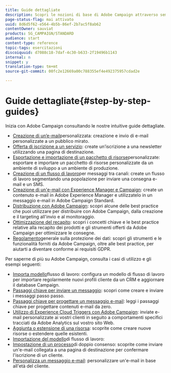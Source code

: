 ```yaml
---
title: Guide dettagliate
description: Scopri le nozioni di base di Adobe Campaign attraverso semplici procedure passo passo e sperimenta la potenza della soluzione.
page-status-flag: mai attivato
uuid: 8d6d5f62-e564-4b5b-86ef-2b7ac5f8ab62
contentOwner: sauviat
products: SG_CAMPAIGN/STANDARD
audience: start
content-type: reference
topic-tags: esercitazioni
discoiquuid: d7088c18-7daf-4c30-b633-2f19496b1143
internal: n
snippet: y
translation-type: tm+mt
source-git-commit: 00fc2e12669a00c788355ef4e492375957cdad2e

---
```



# Guide dettagliate{#step-by-step-guides}

Inizia con Adobe Campaign consultando le nostre intuitive guide dettagliate.

* [Creazione di un’e-mail](https://docs.campaign.adobe.com/doc/standard/getting_started/en/ACS_GettingStartedEmail.html)personalizzata: creazione e invio di e-mail personalizzate a un pubblico mirato.
* [Offerta di iscrizione a un servizio](https://docs.campaign.adobe.com/doc/standard/getting_started/en/ACS_GettingStartedLandingPages.html): create un’iscrizione a una newsletter utilizzando una pagina di destinazione.
* [Esportazione e importazione di un pacchetto di risorse](https://docs.campaign.adobe.com/doc/standard/getting_started/en/ACS_ImportExport.html)personalizzate: esportare e importare un pacchetto di risorse personalizzate da un ambiente di sviluppo a un ambiente di produzione.
* [Creazione di un flusso di lavoro](https://docs.campaign.adobe.com/doc/standard/getting_started/en/ACS_WorkflowSegmentation.html)per messaggi tra canali: create un flusso di lavoro segmentando una popolazione per inviare una consegna e-mail e un SMS.
* [Creazione di un'e-mail con Experience Manager e Campaign](https://docs.campaign.adobe.com/doc/standard/getting_started/en/ACS_AEM.html): create un contenuto e-mail in Adobe Experience Manager e utilizzatelo in un messaggio e-mail in Adobe Campaign Standard.
* [Distribuzione con Adobe Campaign](https://docs.campaign.adobe.com/doc/standard/getting_started/en/ACS_DeliveryBestPractices.html): scopri alcune delle best practice che puoi utilizzare per distribuire con Adobe Campaign, dalla creazione e il targeting all'invio e al monitoraggio.
* [Ottimizzazione del recapito](https://docs.campaign.adobe.com/doc/standard/getting_started/en/ACS_Deliverability.html): scopri i concetti chiave e le best practice relative alla recapito dei prodotti e gli strumenti offerti da Adobe Campaign per ottimizzare le consegne.
* [Regolamento](https://docs.campaign.adobe.com/doc/standard/getting_started/en/ACS_GDPR.html)generale sulla protezione dei dati: scopri gli strumenti e le funzionalità forniti da Adobe Campaign, oltre alle best practice, per aiutarti a diventare conforme ai requisiti GDPR.

Per saperne di più su Adobe Campaign, consulta i casi di utilizzo e gli esempi seguenti:

* [Importa modello](../../automating/using/importing-data.md#example--import-workflow-template)flusso di lavoro: configura un modello di flusso di lavoro per importare regolarmente nuovi profili cliente da un CRM e aggiornare il database Campaign.
* [Passaggi chiave per inviare un messaggio](../../channels/using/key-steps-to-send-a-message.md): scopri come creare e inviare i messaggi passo passo.
* [Passaggi chiave per progettare un messaggio e-mail](../../designing/using/designing-from-scratch.md#designing-an-email-content-from-scratch): leggi i passaggi chiave per progettare contenuti e-mail da zero.
* [Utilizzo di Experience Cloud Triggers con Adobe Campaign](../../integrating/using/abandonment-triggers-use-cases.md): inviate e-mail personalizzate ai vostri clienti in seguito a comportamenti specifici tracciati da Adobe Analytics sul vostro sito Web.
* [Aggiunta o estensione di una risorsa](../../developing/using/key-steps-to-add-a-resource.md): scoprite come creare nuove risorse o estendere quelle esistenti.
* [Importazione del modello](../../automating/using/importing-data.md#example--import-workflow-template)di flusso di lavoro:
* [Impostazione di un processo](../../channels/using/setting-up-a-double-opt-in-process.md)di doppio consenso: scoprite come inviare un'e-mail collegata a una pagina di destinazione per confermare l'iscrizione di un cliente.
* [Personalizza un messaggio e-mail](../../designing/using/personalization.md#example-email-personalization): personalizzare un'e-mail in base all'età del cliente.
